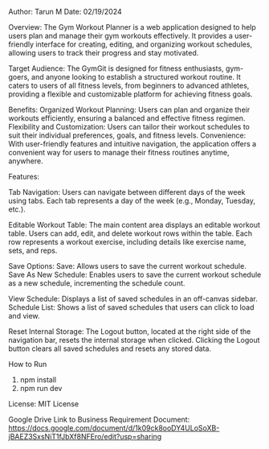 Author: Tarun M
Date: 02/19/2024

Overview:
The Gym Workout Planner is a web application designed to help users plan and manage their gym workouts effectively. It provides a user-friendly interface for creating, editing, and organizing workout schedules, allowing users to track their progress and stay motivated.

Target Audience:
The GymGit is designed for fitness enthusiasts, gym-goers, and anyone looking to establish a structured workout routine. It caters to users of all fitness levels, from beginners to advanced athletes, providing a flexible and customizable platform for achieving fitness goals.

Benefits:
Organized Workout Planning: Users can plan and organize their workouts efficiently, ensuring a balanced and effective fitness regimen.
Flexibility and Customization: Users can tailor their workout schedules to suit their individual preferences, goals, and fitness levels.
Convenience: With user-friendly features and intuitive navigation, the application offers a convenient way for users to manage their fitness routines anytime, anywhere.

Features:

Tab Navigation:
Users can navigate between different days of the week using tabs.
Each tab represents a day of the week (e.g., Monday, Tuesday, etc.).

Editable Workout Table:
The main content area displays an editable workout table.
Users can add, edit, and delete workout rows within the table.
Each row represents a workout exercise, including details like exercise name, sets, and reps.

Save Options:
Save: Allows users to save the current workout schedule.
Save As New Schedule: Enables users to save the current workout schedule as a new schedule, incrementing the schedule count.

View Schedule: Displays a list of saved schedules in an off-canvas sidebar.
Schedule List: Shows a list of saved schedules that users can click to load and view.

Reset Internal Storage:
The Logout button, located at the right side of the navigation bar, resets the internal storage when clicked.
Clicking the Logout button clears all saved schedules and resets any stored data.

How to Run
1) npm install
2) npm run dev

License:
MIT License


Google Drive Link to Business Requirement Document: https://docs.google.com/document/d/1k09ck8ooDY4ULoSoXB-jBAEZ3SxsNiT1fJbXf8NFEro/edit?usp=sharing
